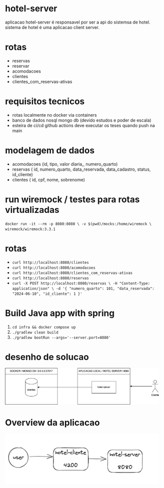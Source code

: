# hotel-server

aplicacao hotel-server é responsavel por ser a api do sistemsa de hotel.
sistema de hotel é uma aplicacao client server.

# rotas 
- reservas
- reservar
- acomodacoes
- clientes
- clientes_com_reservas-ativas

# requisitos tecnicos
- rotas localmente no docker via containers 
- banco de dados nosql mongo db (devido estudos e poder de escala)
- esteira de ci/cd github actions deve executar os teses quando push na main
 
# modelagem de dados

- acomodacoes (id, tipo, valor diaria,, numero_quarto) 
- reservas ( id, numero_quarto, data_reservada, data_cadastro, status, id_cliente)
-  clientes ( id, cpf, nome, sobrenome)
 
# run wiremock / testes para rotas virtualizadas
`docker run -it --rm -p 8080:8080 \
-v $(pwd)/mocks:/home/wiremock \
wiremock/wiremock:3.3.1`

# rotas 
- `curl http://localhost:8080/clientes`
- `curl http://localhost:8080/acomodacoes`
- `curl http://localhost:8080/clientes_com_reservas-ativas`
- `curl http://localhost:8080/reservas` 
- `curl -X POST http://localhost:8080/reservas \
  -H "Content-Type: application/json" \
  -d '{
  "numero_quarto": 101,
  "data_reservada": "2024-06-10",
  "id_cliente": 1
  }'`

# Build Java app with spring 

1. `cd infra && docker compose up`
2. `./gradlew clean build` 
3. `./gradlew bootRun --args='--server.port=8080'`

# desenho de solucao

![design.png](docs/design.drawio.png)

# Overview da aplicacao 
![overview.png](docs/overview.png)